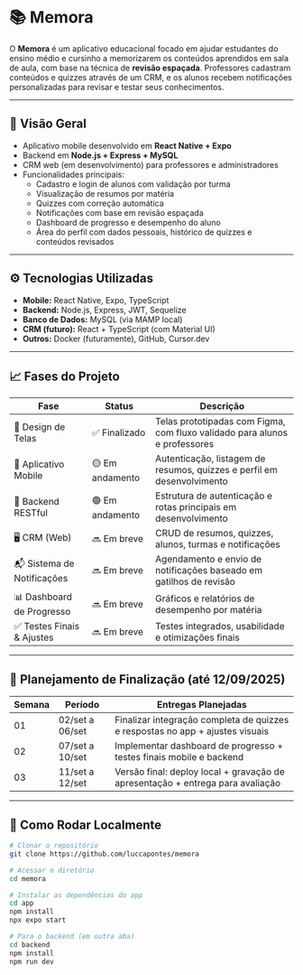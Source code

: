 # 📚 Memora

O **Memora** é um aplicativo educacional focado em ajudar estudantes do ensino médio e cursinho a memorizarem os conteúdos aprendidos em sala de aula, com base na técnica de **revisão espaçada**. Professores cadastram conteúdos e quizzes através de um CRM, e os alunos recebem notificações personalizadas para revisar e testar seus conhecimentos.

---

## 🚀 Visão Geral

- Aplicativo mobile desenvolvido em **React Native + Expo**
- Backend em **Node.js + Express + MySQL**
- CRM web (em desenvolvimento) para professores e administradores
- Funcionalidades principais:
  - Cadastro e login de alunos com validação por turma
  - Visualização de resumos por matéria
  - Quizzes com correção automática
  - Notificações com base em revisão espaçada
  - Dashboard de progresso e desempenho do aluno
  - Área do perfil com dados pessoais, histórico de quizzes e conteúdos revisados

---

## ⚙️ Tecnologias Utilizadas

- **Mobile:** React Native, Expo, TypeScript  
- **Backend:** Node.js, Express, JWT, Sequelize  
- **Banco de Dados:** MySQL (via MAMP local)  
- **CRM (futuro):** React + TypeScript (com Material UI)  
- **Outros:** Docker (futuramente), GitHub, Cursor.dev

---

## 📈 Fases do Projeto

| Fase                        | Status        | Descrição                                                                 |
|----------------------------|---------------|--------------------------------------------------------------------------|
| 🎨 Design de Telas         | ✅ Finalizado | Telas prototipadas com Figma, com fluxo validado para alunos e professores |
| 📱 Aplicativo Mobile       | 🟡 Em andamento | Autenticação, listagem de resumos, quizzes e perfil em desenvolvimento  |
| 🔧 Backend RESTful         | 🟢 Em andamento | Estrutura de autenticação e rotas principais em desenvolvimento          |
| 🖥️ CRM (Web)               | 🔜 Em breve    | CRUD de resumos, quizzes, alunos, turmas e notificações                 |
| 📬 Sistema de Notificações | 🔜 Em breve    | Agendamento e envio de notificações baseado em gatilhos de revisão      |
| 📊 Dashboard de Progresso  | 🔜 Em breve    | Gráficos e relatórios de desempenho por matéria                         |
| ✅ Testes Finais & Ajustes | 🔜 Em breve    | Testes integrados, usabilidade e otimizações finais                     |

---

## 📅 Planejamento de Finalização (até 12/09/2025)

| Semana | Período               | Entregas Planejadas                                                                 |
|--------|------------------------|--------------------------------------------------------------------------------------|
| 01     | 02/set a 06/set        | Finalizar integração completa de quizzes e respostas no app + ajustes visuais       |
| 02     | 07/set a 10/set        | Implementar dashboard de progresso + testes finais mobile e backend                 |
| 03     | 11/set a 12/set        | Versão final: deploy local + gravação de apresentação + entrega para avaliação      |

---

## 🧪 Como Rodar Localmente

```bash
# Clonar o repositório
git clone https://github.com/luccapontes/memora

# Acessar o diretório
cd memora

# Instalar as dependências do app
cd app
npm install
npx expo start

# Para o backend (em outra aba)
cd backend
npm install
npm run dev
